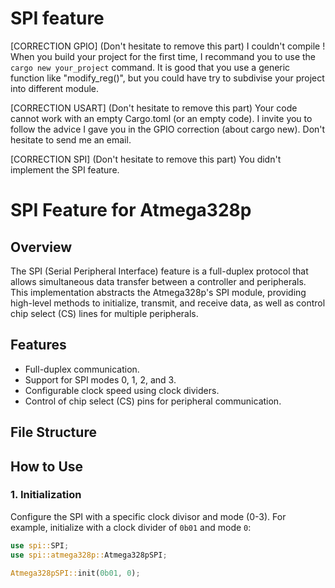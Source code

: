 # SPI feature




[CORRECTION GPIO] (Don't hesitate to remove this part)
I couldn't compile ! When you build your project for the first time, I recommand you to use the ```cargo new your_project``` command.
It is good that you use a generic function like "modify_reg()", but you could have try to subdivise your project into different module.

[CORRECTION USART] (Don't hesitate to remove this part)
Your code cannot work with an empty Cargo.toml (or an empty code). I invite you to follow the advice I gave you in the GPIO correction (about cargo new).
Don't hesitate to send me an email.

[CORRECTION SPI] (Don't hesitate to remove this part)
You didn't implement the SPI feature.


# SPI Feature for Atmega328p

## Overview

The SPI (Serial Peripheral Interface) feature is a full-duplex protocol that allows simultaneous data transfer between a controller and peripherals. This implementation abstracts the Atmega328p's SPI module, providing high-level methods to initialize, transmit, and receive data, as well as control chip select (CS) lines for multiple peripherals.

## Features

- Full-duplex communication.
- Support for SPI modes 0, 1, 2, and 3.
- Configurable clock speed using clock dividers.
- Control of chip select (CS) pins for peripheral communication.

## File Structure


## How to Use

### 1. Initialization
Configure the SPI with a specific clock divisor and mode (0-3). For example, initialize with a clock divider of `0b01` and mode `0`:

```rust
use spi::SPI;
use spi::atmega328p::Atmega328pSPI;

Atmega328pSPI::init(0b01, 0);
